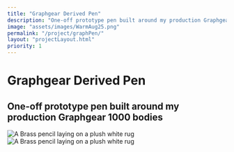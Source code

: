 ```yaml
---
title: "Graphgear Derived Pen"
description: "One-off prototype pen built around my production Graphgear 1000 bodies."
image: "assets/images/WarmAug25.png"
permalink: "/project/graphPen/"
layout: "projectLayout.html"
priority: 1
---
```


# Graphgear Derived Pen
## One-off prototype pen built around my production Graphgear 1000 bodies

<img src="/assets/images/WarmAug25.png" alt="A Brass pencil laying on a plush white rug" title="on the rug"> 

<img src="/assets/images/brassPenAlongWhiteRug.jpeg " alt="A Brass pencil laying on a plush white rug" title="on the rug"> 


